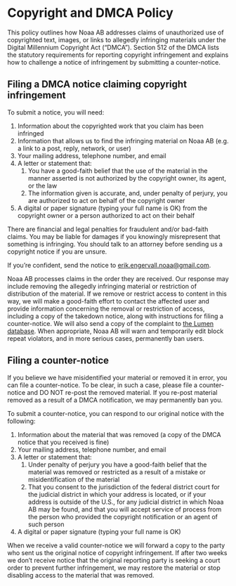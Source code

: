 # Copyright and DMCA Policy

This policy outlines how Noaa AB addresses claims of unauthorized use of
copyrighted text, images, or links to allegedly infringing materials under the
Digital Millennium Copyright Act (“DMCA”). Section 512 of the DMCA lists the
statutory requirements for reporting copyright infringement and explains how to
challenge a notice of infringement by submitting a counter-notice.

## Filing a DMCA notice claiming copyright infringement

To submit a notice, you will need:

1. Information about the copyrighted work that you claim has been infringed
2. Information that allows us to find the infringing material on Noaa AB (e.g. a
   link to a post, reply, network, or user)
3. Your mailing address, telephone number, and email
4. A letter or statement that:
   1. You have a good-faith belief that the use of the material in the manner
      asserted is not authorized by the copyright owner, its agent, or the law
   2. The information given is accurate, and, under penalty of perjury, you are
      authorized to act on behalf of the copyright owner
5. A digital or paper signature (typing your full name is OK) from the copyright
   owner or a person authorized to act on their behalf

There are financial and legal penalties for fraudulent and/or bad-faith claims.
You may be liable for damages if you knowingly misrepresent that something is
infringing. You should talk to an attorney before sending us a copyright notice
if you are unsure.

If you’re confident, send the notice to erik.engervall.noaa@gmail.com.

Noaa AB processes claims in the order they are received. Our response may
include removing the allegedly infringing material or restriction of
distribution of the material. If we remove or restrict access to content in this
way, we will make a good-faith effort to contact the affected user and provide
information concerning the removal or restriction of access, including a copy of
the takedown notice, along with instructions for filing a counter-notice. We
will also send a copy of the complaint to
[the Lumen database](https://www.lumendatabase.org/pages/about). When
appropriate, Noaa AB will warn and temporarily edit block repeat violators, and
in more serious cases, permanently ban users.

## Filing a counter-notice

If you believe we have misidentified your material or removed it in error, you
can file a counter-notice. To be clear, in such a case, please file a
counter-notice and DO NOT re-post the removed material. If you re-post material
removed as a result of a DMCA notification, we may permanently ban you.

To submit a counter-notice, you can respond to our original notice with the
following:

1. Information about the material that was removed (a copy of the DMCA notice
   that you received is fine)
2. Your mailing address, telephone number, and email
3. A letter or statement that:
   1. Under penalty of perjury you have a good-faith belief that the material
      was removed or restricted as a result of a mistake or misidentification of
      the material
   2. That you consent to the jurisdiction of the federal district court for the
      judicial district in which your address is located, or if your address is
      outside of the U.S., for any judicial district in which Noaa AB may be
      found, and that you will accept service of process from the person who
      provided the copyright notification or an agent of such person
4. A digital or paper signature (typing your full name is OK)

When we receive a valid counter-notice we will forward a copy to the party who
sent us the original notice of copyright infringement. If after two weeks we
don’t receive notice that the original reporting party is seeking a court order
to prevent further infringement, we may restore the material or stop disabling
access to the material that was removed.
